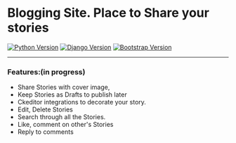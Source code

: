 # Blogging Site. Place to Share your stories


[![Python Version](https://img.shields.io/badge/python-3.8-brightgreen.svg)](https://python.org)
[![Django Version](https://img.shields.io/badge/django-3.1-brightgreen.svg)](https://djangoproject.com)
[![Bootstrap Version](https://img.shields.io/badge/bootstrap-4.4-blue)](https://getbootstrap.com/)


---


### Features:(in progress)
  * Share Stories with cover image, 
  * Keep Stories as Drafts to publish later
  * Ckeditor integrations to decorate your story.
  * Edit, Delete Stories
  * Search through all the Stories.
  * Like, comment on other's Stories
  * Reply to comments
